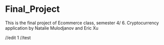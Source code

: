 # Final_Project
This is the final project of Ecommerce class, semester 4/ 6. Cryptocurrency application by Natalie Mulodjanov and Eric Xu

//edit 1 
//test
